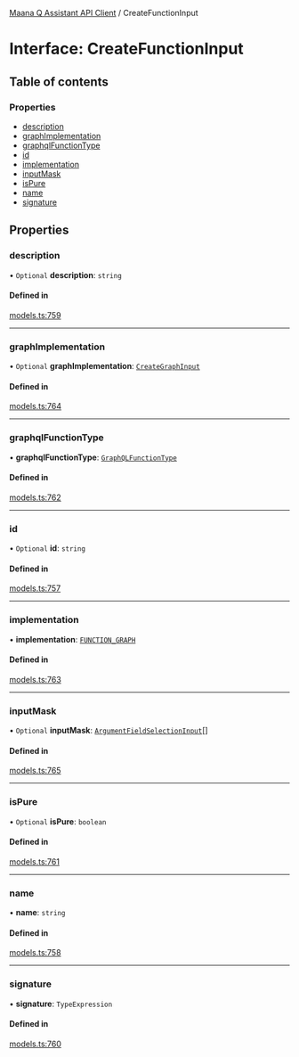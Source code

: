 [Maana Q Assistant API Client](../README.md) / CreateFunctionInput

# Interface: CreateFunctionInput

## Table of contents

### Properties

- [description](CreateFunctionInput.md#description)
- [graphImplementation](CreateFunctionInput.md#graphimplementation)
- [graphqlFunctionType](CreateFunctionInput.md#graphqlfunctiontype)
- [id](CreateFunctionInput.md#id)
- [implementation](CreateFunctionInput.md#implementation)
- [inputMask](CreateFunctionInput.md#inputmask)
- [isPure](CreateFunctionInput.md#ispure)
- [name](CreateFunctionInput.md#name)
- [signature](CreateFunctionInput.md#signature)

## Properties

### description

• `Optional` **description**: `string`

#### Defined in

[models.ts:759](https://github.com/maana-io/q-assistant-client/blob/develop/src/models.ts#L759)

___

### graphImplementation

• `Optional` **graphImplementation**: [`CreateGraphInput`](CreateGraphInput.md)

#### Defined in

[models.ts:764](https://github.com/maana-io/q-assistant-client/blob/develop/src/models.ts#L764)

___

### graphqlFunctionType

• **graphqlFunctionType**: [`GraphQLFunctionType`](../enums/GraphQLFunctionType.md)

#### Defined in

[models.ts:762](https://github.com/maana-io/q-assistant-client/blob/develop/src/models.ts#L762)

___

### id

• `Optional` **id**: `string`

#### Defined in

[models.ts:757](https://github.com/maana-io/q-assistant-client/blob/develop/src/models.ts#L757)

___

### implementation

• **implementation**: [`FUNCTION_GRAPH`](../enums/ImplementationType.md#function_graph)

#### Defined in

[models.ts:763](https://github.com/maana-io/q-assistant-client/blob/develop/src/models.ts#L763)

___

### inputMask

• `Optional` **inputMask**: [`ArgumentFieldSelectionInput`](ArgumentFieldSelectionInput.md)[]

#### Defined in

[models.ts:765](https://github.com/maana-io/q-assistant-client/blob/develop/src/models.ts#L765)

___

### isPure

• `Optional` **isPure**: `boolean`

#### Defined in

[models.ts:761](https://github.com/maana-io/q-assistant-client/blob/develop/src/models.ts#L761)

___

### name

• **name**: `string`

#### Defined in

[models.ts:758](https://github.com/maana-io/q-assistant-client/blob/develop/src/models.ts#L758)

___

### signature

• **signature**: `TypeExpression`

#### Defined in

[models.ts:760](https://github.com/maana-io/q-assistant-client/blob/develop/src/models.ts#L760)
